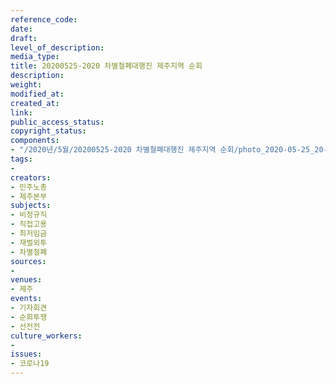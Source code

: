 ```yaml
---
reference_code: 
date: 
draft: 
level_of_description: 
media_type: 
title: 20200525-2020 차별철폐대행진 제주지역 순회
description: 
weight: 
modified_at: 
created_at: 
link: 
public_access_status: 
copyright_status: 
components:
- "/2020년/5월/20200525-2020 차별철폐대행진 제주지역 순회/photo_2020-05-25_20-22-57.jpg"
tags:
- 
creators:
- 민주노총
- 제주본부
subjects:
- 비정규직
- 직접고용
- 최저임금
- 재벌외투
- 차별철폐
sources:
- 
venues:
- 제주
events:
- 기자회견
- 순회투쟁
- 선전전
culture_workers:
- 
issues:
- 코로나19
---
```

